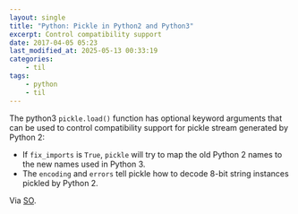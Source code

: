 ```yaml
---
layout: single
title: "Python: Pickle in Python2 and Python3"
excerpt: Control compatibility support
date: 2017-04-05 05:23
last_modified_at: 2025-05-13 00:33:19
categories:
    - til
tags:
    - python
    - til
---
```


The python3 `pickle.load()` function has optional keyword arguments
that can be used to control compatibility support for pickle stream generated by Python 2:

- If `fix_imports` is `True`, `pickle` will try to map the old Python 2 names to the new names used in Python 3.
- The `encoding` and `errors` tell pickle how to decode 8-bit string instances pickled by Python 2.

Via [SO](https://stackoverflow.com/a/28218598).
